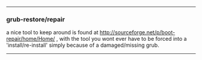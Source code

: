 ***
### grub-restore/repair

a nice tool to keep around is found at http://sourceforge.net/p/boot-repair/home/Home/ , with the tool you wont ever have to be forced into a 'install/re-install' simply because of a damaged/missing grub.

***
